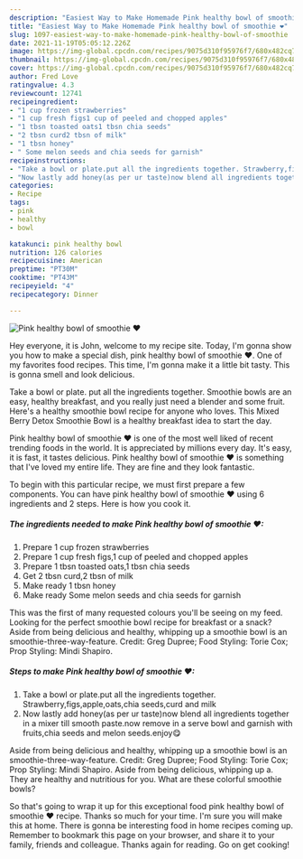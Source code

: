 ```yaml
---
description: "Easiest Way to Make Homemade Pink healthy bowl of smoothie ❤"
title: "Easiest Way to Make Homemade Pink healthy bowl of smoothie ❤"
slug: 1097-easiest-way-to-make-homemade-pink-healthy-bowl-of-smoothie
date: 2021-11-19T05:05:12.226Z
image: https://img-global.cpcdn.com/recipes/9075d310f95976f7/680x482cq70/pink-healthy-bowl-of-smoothie-recipe-main-photo.jpg
thumbnail: https://img-global.cpcdn.com/recipes/9075d310f95976f7/680x482cq70/pink-healthy-bowl-of-smoothie-recipe-main-photo.jpg
cover: https://img-global.cpcdn.com/recipes/9075d310f95976f7/680x482cq70/pink-healthy-bowl-of-smoothie-recipe-main-photo.jpg
author: Fred Love
ratingvalue: 4.3
reviewcount: 12741
recipeingredient:
- "1 cup frozen strawberries"
- "1 cup fresh figs1 cup of peeled and chopped apples"
- "1 tbsn toasted oats1 tbsn chia seeds"
- "2 tbsn curd2 tbsn of milk"
- "1 tbsn honey"
- " Some melon seeds and chia seeds for garnish"
recipeinstructions:
- "Take a bowl or plate.put all the ingredients together. Strawberry,figs,apple,oats,chia seeds,curd and milk"
- "Now lastly add honey(as per ur taste)now blend all ingredients together in a mixer till smooth paste.now remove in a serve bowl and garnish with fruits,chia seeds and melon seeds.enjoy😋"
categories:
- Recipe
tags:
- pink
- healthy
- bowl

katakunci: pink healthy bowl 
nutrition: 126 calories
recipecuisine: American
preptime: "PT30M"
cooktime: "PT43M"
recipeyield: "4"
recipecategory: Dinner

---
```



![Pink healthy bowl of smoothie ❤](https://img-global.cpcdn.com/recipes/9075d310f95976f7/680x482cq70/pink-healthy-bowl-of-smoothie-recipe-main-photo.jpg)

Hey everyone, it is John, welcome to my recipe site. Today, I'm gonna show you how to make a special dish, pink healthy bowl of smoothie ❤. One of my favorites food recipes. This time, I'm gonna make it a little bit tasty. This is gonna smell and look delicious.

Take a bowl or plate. put all the ingredients together. Smoothie bowls are an easy, healthy breakfast, and you really just need a blender and some fruit. Here&#39;s a healthy smoothie bowl recipe for anyone who loves. This Mixed Berry Detox Smoothie Bowl is a healthy breakfast idea to start the day.

Pink healthy bowl of smoothie ❤ is one of the most well liked of recent trending foods in the world. It is appreciated by millions every day. It's easy, it is fast, it tastes delicious. Pink healthy bowl of smoothie ❤ is something that I've loved my entire life. They are fine and they look fantastic.


To begin with this particular recipe, we must first prepare a few components. You can have pink healthy bowl of smoothie ❤ using 6 ingredients and 2 steps. Here is how you cook it.

<!--inarticleads1-->

##### The ingredients needed to make Pink healthy bowl of smoothie ❤:

1. Prepare 1 cup frozen strawberries
1. Prepare 1 cup fresh figs,1 cup of peeled and chopped apples
1. Prepare 1 tbsn toasted oats,1 tbsn chia seeds
1. Get 2 tbsn curd,2 tbsn of milk
1. Make ready 1 tbsn honey
1. Make ready  Some melon seeds and chia seeds for garnish


This was the first of many requested colours you&#39;ll be seeing on my feed. Looking for the perfect smoothie bowl recipe for breakfast or a snack? Aside from being delicious and healthy, whipping up a smoothie bowl is an smoothie-three-way-feature. Credit: Greg Dupree; Food Styling: Torie Cox; Prop Styling: Mindi Shapiro. 

<!--inarticleads2-->

##### Steps to make Pink healthy bowl of smoothie ❤:

1. Take a bowl or plate.put all the ingredients together. Strawberry,figs,apple,oats,chia seeds,curd and milk
1. Now lastly add honey(as per ur taste)now blend all ingredients together in a mixer till smooth paste.now remove in a serve bowl and garnish with fruits,chia seeds and melon seeds.enjoy😋


Aside from being delicious and healthy, whipping up a smoothie bowl is an smoothie-three-way-feature. Credit: Greg Dupree; Food Styling: Torie Cox; Prop Styling: Mindi Shapiro. Aside from being delicious, whipping up a. They are healthy and nutritious for you. What are these colorful smoothie bowls? 

So that's going to wrap it up for this exceptional food pink healthy bowl of smoothie ❤ recipe. Thanks so much for your time. I'm sure you will make this at home. There is gonna be interesting food in home recipes coming up. Remember to bookmark this page on your browser, and share it to your family, friends and colleague. Thanks again for reading. Go on get cooking!
